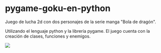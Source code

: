 pygame-goku-en-python
=====================

Juego de lucha 2d con dos personajes de la serie manga "Bola de dragón".
 
Utilizando el lenguaje python y la librería pygame.
El juego cuenta con la creación de clases, funciones y enemigos.

<img src="https://raw.github.com/binary-sequence/pygame-goku-en-python/master/screenshot-goku-en-javascript.jpg" style="border:0;">

